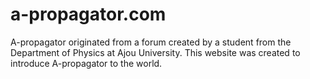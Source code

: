 # a-propagator.com

A-propagator originated from a forum created by a student from the Department of Physics at Ajou University. This website was created to introduce A-propagator to the world.






